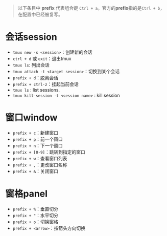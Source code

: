 > 以下条目中 **prefix** 代表组合键 `Ctrl + a`。官方的**prefix**指的是`Ctrl + b`，在配置中已经被复写。

# 会话session
- `tmux new -s <session>`：创建新的会话
- `ctrl + d` 或 `exit`：退出tmux
- `tmux ls`: 列出会话
- `tmux attach -t <target session>`：切换到某个会话
- `prefix + d`：脱离会话
- `prefix + ctrl-z`：挂起当前会话
- `tmux ls` : list sessions.
- `tmux kill-session -t <session name>` : kill session

# 窗口window
- `prefix + c`：新建窗口
- `prefix + p`：前一个窗口
- `prefix + n`：下一个窗口
- `prefix + [0-9]`：跳转到指定的窗口
- `prefix + w`：查看窗口列表
- `prefix + ,`：更改窗口名称
- `prefix + &`：关闭窗口

# 窗格panel
- `prefix + %`：垂直切分
- `prefix + "`：水平切分
- `prefix + o`：切换窗格
- `prefix + <arrow>`：按箭头方向切换